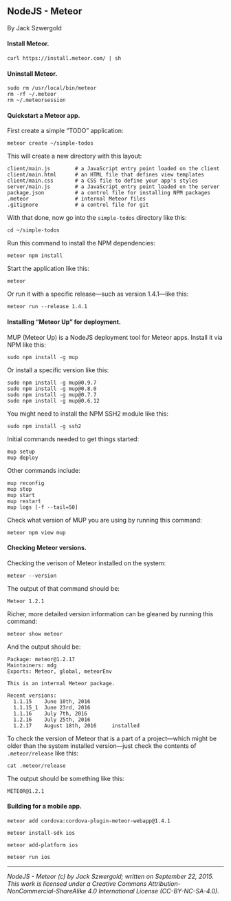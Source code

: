 ## NodeJS - Meteor

By Jack Szwergold

#### Install Meteor.

    curl https://install.meteor.com/ | sh

#### Uninstall Meteor.

    sudo rm /usr/local/bin/meteor
    rm -rf ~/.meteor
    rm ~/.meteorsession

#### Quickstart a Meteor app.

First create a simple “TODO” application:

	meteor create ~/simple-todos

This will create a new directory with this layout:

	client/main.js        # a JavaScript entry point loaded on the client
	client/main.html      # an HTML file that defines view templates
	client/main.css       # a CSS file to define your app's styles
	server/main.js        # a JavaScript entry point loaded on the server
	package.json          # a control file for installing NPM packages
	.meteor               # internal Meteor files
	.gitignore            # a control file for git

With that done, now go into the `simple-todos` directory like this:

    cd ~/simple-todos

Run this command to install the NPM dependencies:

    meteor npm install

Start the application like this:

    meteor

Or run it with a specific release—such as version 1.4.1—like this:

    meteor run --release 1.4.1

#### Installing “Meteor Up” for deployment.

MUP (Meteor Up) is a NodeJS deployment tool for Meteor apps. Install it via NPM like this:

    sudo npm install -g mup

Or install a specific version like this:

    sudo npm install -g mup@0.9.7
    sudo npm install -g mup@0.8.0
    sudo npm install -g mup@0.7.7
    sudo npm install -g mup@0.6.12

You might need to install the NPM SSH2 module like this:

    sudo npm install -g ssh2

Initial commands needed to get things started:

    mup setup
    mup deploy

Other commands include:

    mup reconfig
    mup stop
    mup start
    mup restart
    mup logs [-f --tail=50]

Check what version of MUP you are using by running this command:

    meteor npm view mup

#### Checking Meteor versions.

Checking the verison of Meteor installed on the system:

    meteor --version

The output of that command should be:

    Meteor 1.2.1

Richer, more detailed version information can be gleaned by running this command:

    meteor show meteor

And the output should be:

	Package: meteor@1.2.17                        
	Maintainers: mdg                              
	Exports: Meteor, global, meteorEnv            
	                                              
	This is an internal Meteor package.           
	                                              
	Recent versions:                              
	  1.1.15    June 10th, 2016                   
	  1.1.15_1  June 23rd, 2016
	  1.1.16    July 7th, 2016
	  1.2.16    July 25th, 2016
	  1.2.17    August 18th, 2016     installed

To check the version of Meteor that is a part of a project—which might be older than the system installed version—just check the contents of `.meteor/release` like this:

    cat .meteor/release

The output should be something like this:

    METEOR@1.2.1

#### Building for a mobile app.

    meteor add cordova:cordova-plugin-meteor-webapp@1.4.1
	
    meteor install-sdk ios
	
    meteor add-platform ios
	
    meteor run ios

***

*NodeJS - Meteor (c) by Jack Szwergold; written on September 22, 2015. This work is licensed under a Creative Commons Attribution-NonCommercial-ShareAlike 4.0 International License (CC-BY-NC-SA-4.0).*